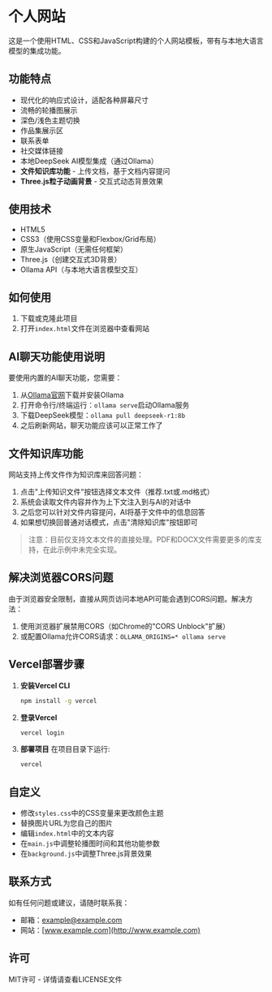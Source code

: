 # 个人网站

这是一个使用HTML、CSS和JavaScript构建的个人网站模板，带有与本地大语言模型的集成功能。

## 功能特点

- 现代化的响应式设计，适配各种屏幕尺寸
- 流畅的轮播图展示
- 深色/浅色主题切换
- 作品集展示区
- 联系表单
- 社交媒体链接
- 本地DeepSeek AI模型集成（通过Ollama）
- **文件知识库功能** - 上传文档，基于文档内容提问
- **Three.js粒子动画背景** - 交互式动态背景效果

## 使用技术

- HTML5
- CSS3（使用CSS变量和Flexbox/Grid布局）
- 原生JavaScript（无需任何框架）
- Three.js（创建交互式3D背景）
- Ollama API（与本地大语言模型交互）

## 如何使用

1. 下载或克隆此项目
2. 打开`index.html`文件在浏览器中查看网站

## AI聊天功能使用说明

要使用内置的AI聊天功能，您需要：

1. 从[Ollama官网](https://ollama.ai)下载并安装Ollama
2. 打开命令行/终端运行：`ollama serve`启动Ollama服务
3. 下载DeepSeek模型：`ollama pull deepseek-r1:8b`
4. 之后刷新网站，聊天功能应该可以正常工作了

## 文件知识库功能

网站支持上传文件作为知识库来回答问题：

1. 点击"上传知识文件"按钮选择文本文件（推荐.txt或.md格式）
2. 系统会读取文件内容并作为上下文注入到与AI的对话中
3. 之后您可以针对文件内容提问，AI将基于文件中的信息回答
4. 如果想切换回普通对话模式，点击"清除知识库"按钮即可

> 注意：目前仅支持文本文件的直接处理。PDF和DOCX文件需要更多的库支持，在此示例中未完全实现。

## 解决浏览器CORS问题

由于浏览器安全限制，直接从网页访问本地API可能会遇到CORS问题。解决方法：

1. 使用浏览器扩展禁用CORS（如Chrome的"CORS Unblock"扩展）
2. 或配置Ollama允许CORS请求：`OLLAMA_ORIGINS=* ollama serve`

## Vercel部署步骤

1. **安装Vercel CLI**
   ```bash
   npm install -g vercel
   ```

2. **登录Vercel**
   ```bash
   vercel login
   ```

3. **部署项目**
   在项目目录下运行:
   ```bash
   vercel
   ```

## 自定义

- 修改`styles.css`中的CSS变量来更改颜色主题
- 替换图片URL为您自己的图片
- 编辑`index.html`中的文本内容
- 在`main.js`中调整轮播图时间和其他功能参数
- 在`background.js`中调整Three.js背景效果

## 联系方式

如有任何问题或建议，请随时联系我：

- 邮箱：example@example.com
- 网站：[www.example.com](http://www.example.com)

## 许可

MIT许可 - 详情请查看LICENSE文件 